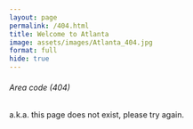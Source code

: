 ```yaml
---
layout: page
permalink: /404.html
title: Welcome to Atlanta
image: assets/images/Atlanta_404.jpg
format: full
hide: true
---
```

<h6>Area code (404)</h6>
a.k.a. this page does not exist, please try again. 